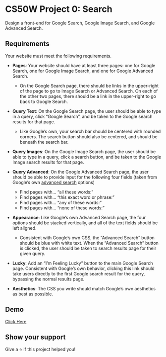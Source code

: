 # CS50W Project 0: Search

Design a front-end for Google Search, Google Image Search, and Google Advanced Search.

## Requirements

Your website must meet the following requirements.

- **Pages**: Your website should have at least three pages: one for Google Search, one for Google Image Search, and one for Google Advanced Search.

  - On the Google Search page, there should be links in the upper-right of the page to go to Image Search or Advanced Search. On each of the other two pages, there should be a link in the upper-right to go back to Google Search.

- **Query Text**: On the Google Search page, the user should be able to type in a query, click “Google Search”, and be taken to the Google search results for that page.

  - Like Google’s own, your search bar should be centered with rounded corners. The search button should also be centered, and should be beneath the search bar.

- **Query Images**: On the Google Image Search page, the user should be able to type in a query, click a search button, and be taken to the Google Image search results for that page.

- **Query Advanced**: On the Google Advanced Search page, the user should be able to provide input for the following four fields (taken from Google’s own [advanced search](https://www.google.com/advanced_search) options)

  - Find pages with… “all these words:”
  - Find pages with… “this exact word or phrase:”
  - Find pages with… “any of these words:”
  - Find pages with… “none of these words:”

- **Appearance**: Like Google’s own Advanced Search page, the four options should be stacked vertically, and all of the text fields should be left aligned.

  - Consistent with Google’s own CSS, the “Advanced Search” button should be blue with white text. When the “Advanced Search” button is clicked, the user should be taken to search results page for their given query.

- **Lucky**: Add an “I’m Feeling Lucky” button to the main Google Search page. Consistent with Google’s own behavior, clicking this link should take users directly to the first Google search result for the query, bypassing the normal results page.

- **Aesthetics**: The CSS you write should match Google’s own aesthetics as best as possible.

## Demo

[Click Here](https://youtu.be/zoP0GsIacrI)

## Show your support

Give a ⭐️ if this project helped you!
